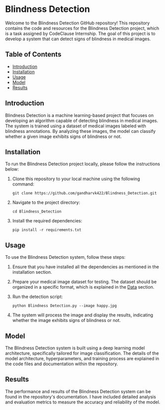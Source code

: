# Blindness Detection

Welcome to the Blindness Detection GitHub repository! This repository contains the code and resources for the Blindness Detection project, which is a task assigned by CodeClause Internship. The goal of this project is to develop a system that can detect signs of blindness in medical images.

## Table of Contents

- [Introduction](#introduction)
- [Installation](#installation)
- [Usage](#usage)
- [Model](#model)
- [Results](#results)

## Introduction

Blindness Detection is a machine learning-based project that focuses on developing an algorithm capable of detecting blindness in medical images. The system is trained using a dataset of medical images labeled with blindness annotations. By analyzing these images, the model can classify whether a given image exhibits signs of blindness or not.

## Installation

To run the Blindness Detection project locally, please follow the instructions below:

1. Clone this repository to your local machine using the following command:
   ```
   git clone https://github.com/gandharvk422/Blindness_Detection.git
   ```

2. Navigate to the project directory:
   ```
   cd Blindness_Detection
   ```

3. Install the required dependencies:
   ```
   pip install -r requirements.txt
   ```

## Usage

To use the Blindness Detection system, follow these steps:

1. Ensure that you have installed all the dependencies as mentioned in the installation section.

2. Prepare your medical image dataset for testing. The dataset should be organized in a specific format, which is explained in the [Data](#data) section.

3. Run the detection script:
   ```
   python Blindness Detection.py --image happy.jpg
   ```

4. The system will process the image and display the results, indicating whether the image exhibits signs of blindness or not.

## Model

The Blindness Detection system is built using a deep learning model architecture, specifically tailored for image classification. The details of the model architecture, hyperparameters, and training process are explained in the code files and documentation within the repository.

## Results

The performance and results of the Blindness Detection system can be found in the repository's documentation. I have included detailed analysis and evaluation metrics to measure the accuracy and reliability of the model.
